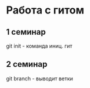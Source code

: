 # Работа с гитом
## 1 семинар

git init - команда иниц. гит

## 2 семинар

git branch - выводит ветки